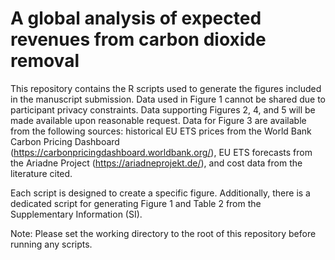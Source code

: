 # A global analysis of expected revenues from carbon dioxide removal

This repository contains the R scripts used to generate the figures included in the manuscript submission. 
Data used in Figure 1 cannot be shared due to participant privacy constraints. Data supporting Figures 2, 4, and 5 will be made available upon reasonable request. Data for Figure 3 are available from the following sources: historical EU ETS prices from the World Bank Carbon Pricing Dashboard (https://carbonpricingdashboard.worldbank.org/), EU ETS forecasts from the Ariadne Project (https://ariadneprojekt.de/), and cost data from the literature cited. 

Each script is designed to create a specific figure. Additionally, there is a dedicated script for generating Figure 1 and Table 2 from the Supplementary Information (SI).

Note: Please set the working directory to the root of this repository before running any scripts.
